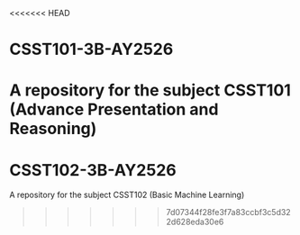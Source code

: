 <<<<<<< HEAD
# CSST101-3B-AY2526
A repository for the subject CSST101 (Advance Presentation and Reasoning)
=======
# CSST102-3B-AY2526
A repository for the subject CSST102 (Basic Machine Learning)
>>>>>>> 7d07344f28fe3f7a83ccbf3c5d322d628eda30e6
